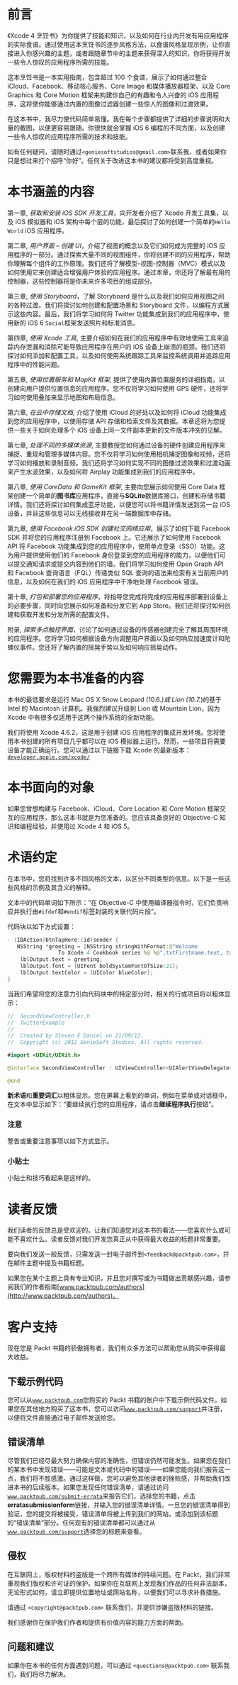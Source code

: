 # 前言

《Xcode 4 烹饪书》为你提供了技能和知识，以及如何在行业内开发有用应用程序的实际食谱。通过使用这本烹饪书的逐步风格方法，以食谱风格呈现示例，让你直接进入你感兴趣的主题，或者跟随章节中的主题来获得深入的知识，你将获得开发一些令人惊叹的应用程序所需的技能。

这本烹饪书是一本实用指南，包含超过 100 个食谱，展示了如何通过整合 iCloud、Facebook、移动核心服务、Core Image 和媒体播放器框架、以及 Core Graphics 和 Core Motion 框架来构建你自己的有趣和令人兴奋的 iOS 应用程序，这将使你能够通过内置的图像过滤器创建一些惊人的图像和过渡效果。

在这本书中，我尽力使代码简单易懂。我在每个步骤都提供了详细的步骤说明和大量的截图，以便更容易跟随。你很快就会掌握 iOS 6 编程的不同方面，以及创建一些令人惊叹的应用程序所需的技术和技能。

如有任何疑问，请随时通过`<geniesoftstudios@gmail.com>`联系我，或者如果你只是想过来打个招呼“你好”。任何关于改进这本书的建议都将受到高度重视。

# 本书涵盖的内容

第一章, *获取和安装 iOS SDK 开发工具*，向开发者介绍了 Xcode 开发工具集，以及 iOS 模拟器和 iOS 架构中每个层的功能，最后探讨了如何创建一个简单的`Hello World` iOS 应用程序。

第二章, *用户界面 – 创建 UI*，介绍了视图的概念以及它们如何成为完整的 iOS 应用程序的一部分。通过探索大量不同的视图组件，你将创建不同的应用程序，帮助你理解每个组件的工作原理。我们还将了解模型-视图-控制器（MVC）模式以及如何使用它来创建适合增强用户体验的应用程序。通过本章，你还将了解最有用的控制器，这些控制器将是你未来许多项目的组成部分。

第三章, *使用 Storyboard*，了解 Storyboard 是什么以及我们如何应用视图之间的各种过渡。我们将探讨如何创建和配置场景和 Storyboard 文件，以编程方式展示这些内容。最后，我们将学习如何将 Twitter 功能集成到我们的应用程序中，使用新的 iOS 6 `Social`框架发送照片和标准消息。

第四章, *使用 Xcode 工具*, 主要介绍如何在我们的应用程序中有效地使用工具来追踪内存泄漏和消除可能导致应用程序在用户的 iOS 设备上崩溃的瓶颈。我们还将探讨如何添加和配置工具，以及如何使用系统跟踪工具来监控系统调用并追踪应用程序中的性能问题。

第五章, *使用位置服务和 MapKit 框架*, 提供了使用内置位置服务的详细指南，以创建向用户提供位置信息的应用程序。您不仅将学习如何使用 GPS 硬件，还将学习如何使用叠加来显示地图和布局信息。

第六章, *在云中存储文档*, 介绍了使用 iCloud 的好处以及如何将 iCloud 功能集成到您的应用程序中，以使用存储 API 存储和检索文件及其数据。本章还将为您提供一些关于如何处理多个 iOS 设备上同一文件副本更新的文件版本冲突的见解。

第七章, *处理不同的多媒体资源*, 主要教授您如何通过设备的硬件创建应用程序来捕捉、重现和管理多媒体内容。您不仅将学习如何使用相机捕捉图像和视频，还将学习如何播放和录制音频。我们还将学习如何实现不同的图像过滤效果和过渡动画来产生水波效果，以及如何将 Airplay 功能集成到我们的应用程序中。

第八章, *使用 CoreData 和 GameKit 框架*, 主要向您展示如何使用 Core Data 框架创建一个简单的**图书库**应用程序，直接与**SQLite**数据库接口，创建和存储书籍详情。我们还将探讨如何集成蓝牙功能，以便您可以将书籍详情发送到另一台 iOS 设备，并且这些信息可以无线接收并在另一端数据库中存储。

第九章, *使用 Facebook iOS SDK 创建社交网络应用*，展示了如何下载 Facebook SDK 并将您的应用程序注册到 Facebook 上。它还展示了如何使用 Facebook API 将 Facebook 功能集成到您的应用程序中，使用单点登录（SSO）功能。这为用户提供使用他们的 Facebook 身份登录到您的应用程序的能力，以便他们可以提交通知请求或提交内容到他们的墙。我们将学习如何使用 Open Graph API 和 Facebook 查询语言（FQL）传递类似 SQL 查询的语法来检索有关当前用户的信息，以及如何在我们的 iOS 应用程序中干净地处理 Facebook 错误。

第十章, *打包和部署您的应用程序*，将指导您完成将完成的应用程序部署到设备上的必要步骤，同时向您展示如何准备和分发它到 App Store。我们还将探讨如何创建和获取开发和分发所需的配置文件。

附录, *探索多点触控界面*，讨论了如何通过设备的传感器创建完全了解其周围环境的应用程序。您将学习如何根据设备方向调整用户界面以及如何响应加速度计和陀螺仪事件。您还将了解内置的摇晃手势以及如何响应摇晃动作。

# 您需要为本书准备的内容

本书的最低要求是运行 Mac OS X Snow Leopard (10.6.*)或 Lion (10.7.*)的基于 Intel 的 Macintosh 计算机。我强烈建议升级到 Lion 或 Mountain Lion，因为 Xcode 中有很多仅适用于这两个操作系统的全新功能。

我们将使用 Xcode 4.6.2，这是用于创建 iOS 应用程序的集成开发环境。您将使用本书创建的所有项目几乎都可以在 iOS 模拟器上运行。然而，一些项目将需要设备才能正确运行。您可以通过以下链接下载 Xcode 的最新版本：[`developer.apple.com/xcode/`](http://developer.apple.com/xcode/)

# 本书面向的对象

如果您曾想构建与 Facebook、iCloud、Core Location 和 Core Motion 框架交互的应用程序，那么这本书就是为您准备的。您应该具备良好的 Objective-C 知识和编程经验，并使用过 Xcode 4 和 iOS 5。

# 术语约定

在本书中，您将找到许多不同风格的文本，以区分不同类型的信息。以下是一些这些风格的示例及其含义的解释。

文本中的代码单词如下所示：“在 Objective-C 中使用编译器指令时，它们负责响应并执行由`#ifdef`和`#endif`标签封装的关联代码片段”。

代码块以如下方式设置：

```swift
- (IBAction)btnTapHere:(id)sender { 
   NSString *greeting = [NSString stringWithFormat:@"Welcome 
                To Xcode 4 Cookbook series %@ %@",txtFirstname.text, txtSurname.text]; 
    lblOutput.text = greeting; 
    lblOutput.font = [UIFont boldSystemFontOfSize:21]; 
    lblOutput.textColor = [UIColor blueColor]; 
}
```

当我们希望将您的注意力引向代码块中的特定部分时，相关的行或项目将以粗体显示：

```swift
//  SecondViewController.h
//  TwitterExample
//
//  Created by Steven F Daniel on 21/09/12.
//  Copyright (c) 2012 GenieSoft Studios. All rights reserved.

#import <UIKit/UIKit.h>

@interface SecondViewController : UIViewController<UIAlertViewDelegate>

@end
```

**新术语**和**重要词汇**以粗体显示。您在屏幕上看到的单词，例如在菜单或对话框中，在文本中显示如下：“要继续执行您的应用程序，请点击**继续程序执行**按钮”。

### 注意

警告或重要注意事项以如下方式显示。

### 小贴士

小贴士和技巧看起来是这样的。

# 读者反馈

我们读者的反馈总是受欢迎的。让我们知道您对这本书的看法——您喜欢什么或可能不喜欢什么。读者反馈对我们开发您真正从中获得最大收益的标题非常重要。

要向我们发送一般反馈，只需发送一封电子邮件到`<feedback@packtpub.com>`，并在邮件主题中提及书籍标题。

如果您在某个主题上具有专业知识，并且您对撰写或为书籍做出贡献感兴趣，请参阅我们的作者指南[www.packtpub.com/authors](http://www.packtpub.com/authors)。

# 客户支持

现在您是 Packt 书籍的骄傲拥有者，我们有众多方法可以帮助您从购买中获得最大收益。

## 下载示例代码

您可以从[`www.packtpub.com`](http://www.packtpub.com)您购买的 Packt 书籍的账户中下载示例代码文件。如果您在其他地方购买了这本书，您可以访问[`www.packtpub.com/support`](http://www.packtpub.com/support)并注册，以便将文件直接通过电子邮件发送给您。

## 错误清单

尽管我们已经尽最大努力确保内容的准确性，但错误仍然可能发生。如果您在我们的某本书中发现错误——可能是文本或代码中的错误——如果您能向我们报告这一点，我们将不胜感激。通过这样做，您可以避免其他读者的挫败感，并帮助我们改进本书的后续版本。如果您发现任何错误清单，请通过访问[`www.packtpub.com/submit-errata`](http://www.packtpub.com/submit-errata)来报告它们，选择您的书籍，点击**erratasubmissionform**链接，并输入您的错误清单详情。一旦您的错误清单得到验证，您的提交将被接受，错误清单将被上传到我们的网站，或添加到该标题的“错误清单”部分。任何现有的错误清单都可以通过从[`www.packtpub.com/support`](http://www.packtpub.com/support)选择您的标题来查看。

## 侵权

在互联网上，版权材料的盗版是一个跨所有媒体的持续问题。在 Packt，我们非常重视我们版权和许可证的保护。如果你在互联网上发现我们作品的任何非法副本，无论形式如何，请立即提供位置地址或网站名称，以便我们可以寻求补救措施。

请通过 `<copyright@packtpub.com>` 联系我们，并提供涉嫌盗版材料的链接。

我们感谢你在保护我们作者和提供有价值内容的能力方面的帮助。

## 问题和建议

如果你在本书的任何方面遇到问题，可以通过 `<questions@packtpub.com>` 联系我们，我们将尽力解决。

